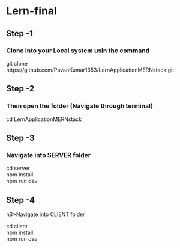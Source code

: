 # Lern-final

<h2>Step -1</h2>
<h3> Clone into your Local system usin the command </h3>
<p>git clone https://github.com/PavanKumar1353/LernApplicationMERNstack.git</p>

<h2>Step -2</h2>
<h3>Then open the folder (Navigate through terminal)</h3>
<p>cd LernApplicationMERNstack</p>

<h2>Step -3</h2>
<h3>Navigate into SERVER folder</h3>
<p>cd server <br>
npm install<br>
npm run dev</p>

<h2>Step -4</h2>
h3>Navigate into CLIENT folder</h3>
<p>cd client <br>
npm install<br>
npm run dev</p>




